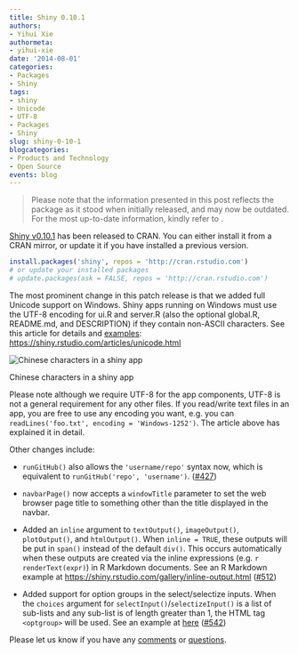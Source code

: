```yaml
---
title: Shiny 0.10.1
authors:
- Yihui Xie
authormeta: 
- yihui-xie
date: '2014-08-01'
categories:
- Packages
- Shiny
tags:
- shiny
- Unicode
- UTF-8
- Packages
- Shiny
slug: shiny-0-10-1
blogcategories:
- Products and Technology
- Open Source
events: blog
---
```


<blockquote>
<p class="body-md-regular body-sm-regular">
Please note that the information presented in this post reflects the package as it stood when initially released, and may now be outdated. For the most up-to-date information, kindly refer to <https://shiny.posit.co/>.
</p>
</blockquote>

[Shiny v0.10.1](http://cran.rstudio.com/package=shiny) has been released to CRAN. You can either install it from a CRAN mirror, or update it if you have installed a previous version.

```r
install.packages('shiny', repos = 'http://cran.rstudio.com')
# or update your installed packages
# update.packages(ask = FALSE, repos = 'http://cran.rstudio.com')
```

The most prominent change in this patch release is that we added full Unicode support on Windows. Shiny apps running on Windows must use the UTF-8 encoding for ui.R and server.R (also the optional global.R, README.md, and DESCRIPTION) if they contain non-ASCII characters. See this article for details and [examples](https://shiny.rstudio.com/gallery/unicode-characters.html): <https://shiny.rstudio.com/articles/unicode.html>

![Chinese characters in a shiny app](https://shiny.rstudio.com/gallery/images/screenshots/unicode-characters.png)

<p class="caption">Chinese characters in a shiny app</p>

Please note although we require UTF-8 for the app components, UTF-8 is not a general requirement for any other files. If you read/write text files in an app, you are free to use any encoding you want, e.g. you can `readLines('foo.txt', encoding = 'Windows-1252')`. The article above has explained it in detail.

Other changes include:

  * `runGitHub()` also allows the `'username/repo'` syntax now, which is equivalent to `runGitHub('repo', 'username')`. ([#427](https://github.com/rstudio/shiny/issues/427))

  * `navbarPage()` now accepts a `windowTitle` parameter to set the web browser page title to something other than the title displayed in the navbar.

  * Added an `inline` argument to `textOutput()`, `imageOutput()`, `plotOutput()`, and `htmlOutput()`. When `inline = TRUE`, these outputs will be put in `span()` instead of the default `div()`. This occurs automatically when these outputs are created via the inline expressions (e.g. ``r renderText(expr)``) in R Markdown documents. See an R Markdown example at <https://shiny.rstudio.com/gallery/inline-output.html> ([#512](https://github.com/rstudio/shiny/pull/512))

  * Added support for option groups in the select/selectize inputs. When the `choices` argument for `selectInput()`/`selectizeInput()` is a list of sub-lists and any sub-list is of length greater than 1, the HTML tag `<optgroup>` will be used. See an example at [here](https://shiny.rstudio.com/gallery/option-groups-for-selectize-input.html) ([#542](https://github.com/rstudio/shiny/pull/542))

Please let us know if you have any [comments](https://groups.google.com/forum/#!forum/shiny-discuss) or [questions](http://stackoverflow.com/questions/tagged/shiny).

